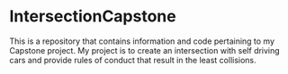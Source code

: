 # IntersectionCapstone
This is a repository that contains information and code pertaining to my Capstone project. My project is to create an intersection with self driving cars and provide rules of conduct that result in the least collisions.
